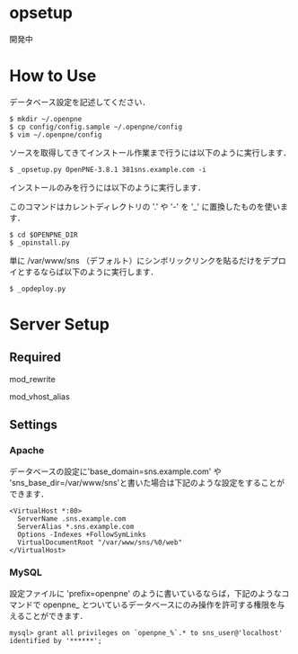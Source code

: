 opsetup
=======

開発中

# How to Use

データベース設定を記述してください．

    $ mkdir ~/.openpne
    $ cp config/config.sample ~/.openpne/config
    $ vim ~/.openpne/config

ソースを取得してきてインストール作業まで行うには以下のように実行します．

    $ _opsetup.py OpenPNE-3.8.1 381sns.example.com -i

インストールのみを行うには以下のように実行します．

このコマンドはカレントディレクトリの '.' や '-' を '_' に置換したものを使います．

    $ cd $OPENPNE_DIR
    $ _opinstall.py

単に /var/www/sns （デフォルト）にシンボリックリンクを貼るだけをデプロイとするならば以下のように実行します．

    $ _opdeploy.py

# Server Setup

## Required

mod\_rewrite

mod\_vhost\_alias

## Settings

### Apache

データベースの設定に'base\_domain=sns.example.com' や 'sns\_base\_dir=/var/www/sns'と書いた場合は下記のような設定をすることができます．

    <VirtualHost *:80>
      ServerName .sns.example.com
      ServerAlias *.sns.example.com
      Options -Indexes +FollowSymLinks
      VirtualDocumentRoot "/var/www/sns/%0/web"
    </VirtualHost>

### MySQL

設定ファイルに 'prefix=openpne' のように書いているならば，下記のようなコマンドで openpne_ とついているデータベースにのみ操作を許可する権限を与えることができます．

    mysql> grant all privileges on `openpne_%`.* to sns_user@'localhost' identified by '******';
